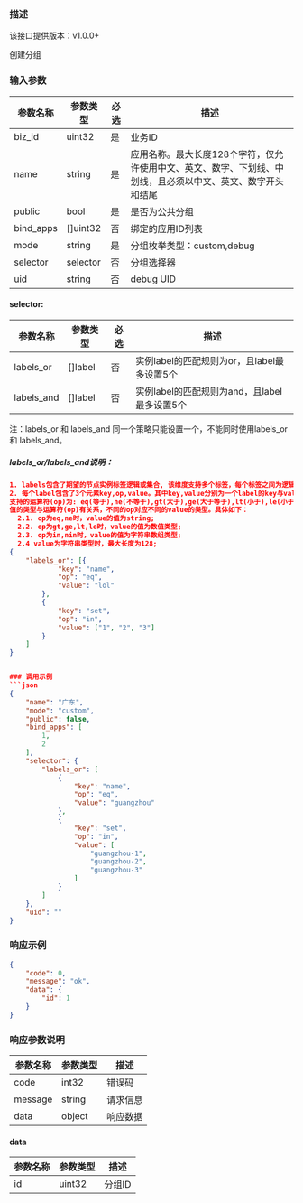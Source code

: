 ### 描述
该接口提供版本：v1.0.0+
 

创建分组

### 输入参数
| 参数名称     | 参数类型     | 必选   | 描述             |
| ------------ | ------------ | ------ | ---------------- |
| biz_id       | uint32       | 是     | 业务ID     |
| name         | string       | 是     | 应用名称。最大长度128个字符，仅允许使用中文、英文、数字、下划线、中划线，且必须以中文、英文、数字开头和结尾
| public       | bool         | 是     | 是否为公共分组    |
| bind_apps    | []uint32     | 否     | 绑定的应用ID列表 |
| mode         | string       | 是     | 分组枚举类型：custom,debug     |
| selector     | selector     | 否     | 分组选择器   |
| uid          | string       | 否     | debug UID  |

#### selector:
| 参数名称     | 参数类型     | 必选   | 描述             |
| ------------ | ------------ | ------ | ---------------- |
| labels_or    | []label       | 否     | 实例label的匹配规则为or，且label最多设置5个     |
| labels_and   | []label       | 否     | 实例label的匹配规则为and，且label最多设置5个 |
注：labels_or 和 labels_and 同一个策略只能设置一个，不能同时使用labels_or 和 labels_and。

##### labels_or/labels_and说明：
```json
1. labels包含了期望的节点实例标签逻辑或集合, 该维度支持多个标签，每个标签之间为逻辑与的关系, labels_or与labels_and之间为或的关系。
2. 每个label包含了3个元素key,op,value。其中key,value分别为一个label的key与value的值；op为该label的key与value的运算方式，目前
支持的运算符(op)为: eq(等于),ne(不等于),gt(大于),ge(大于等于),lt(小于),le(小于等于),in(包含),nin(不包含）。其中lable的value的
值的类型与运算符(op)有关系，不同的op对应不同的value的类型。具体如下：
  2.1. op为eq,ne时，value的值为string;
  2.2. op为gt,ge,lt,le时，value的值为数值类型;
  2.3. op为in,nin时，value的值为字符串数组类型;
  2.4 value为字符串类型时，最大长度为128;
{
	"labels_or": [{
			"key": "name",
			"op": "eq",
			"value": "lol"
		},
		{
			"key": "set",
			"op": "in",
			"value": ["1", "2", "3"]
		}
	]
}


### 调用示例
```json
{
    "name": "广东",
    "mode": "custom",
    "public": false,
    "bind_apps": [
        1,
        2
    ],
    "selector": {
        "labels_or": [
            {
                "key": "name",
                "op": "eq",
                "value": "guangzhou"
            },
            {
                "key": "set",
                "op": "in",
                "value": [
                    "guangzhou-1",
                    "guangzhou-2",
                    "guangzhou-3"
                ]
            }
        ]
    },
    "uid": ""
}
```

### 响应示例
```json
{
    "code": 0,
    "message": "ok",
    "data": {
        "id": 1
    }
}
```

### 响应参数说明
| 参数名称     | 参数类型   | 描述                           |
| ------------ | ---------- | ------------------------------ |
|      code        |      int32      |            错误码                   |
|      message        |      string      |             请求信息                  |
|       data       |      object      |            响应数据                  |

#### data
| 参数名称     | 参数类型   | 描述                           |
| ------------ | ---------- | ------------------------------ |
|      id        |      uint32      |            分组ID                    |
